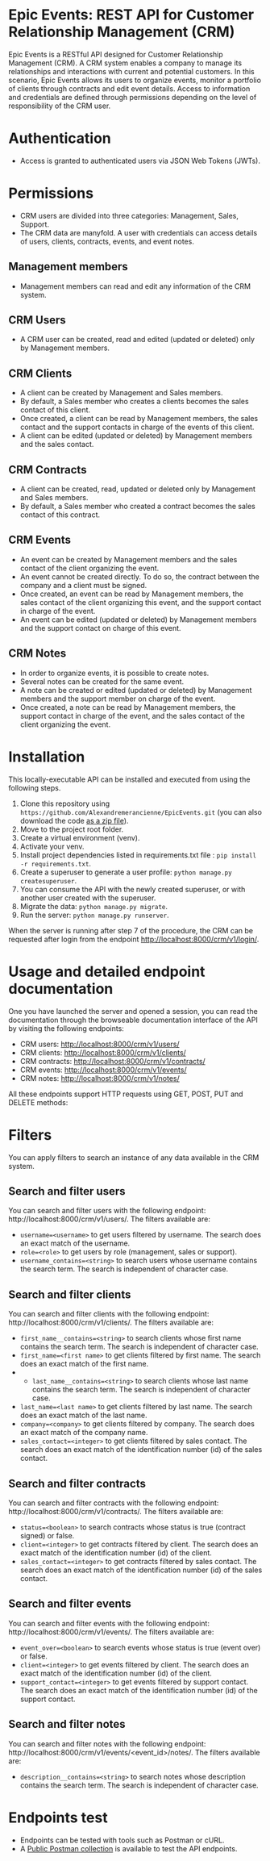 # Epic Events: REST API for Customer Relationship Management (CRM)
Epic Events is a RESTful API designed for Customer Relationship Management (CRM). A CRM system enables a company to manage its relationships and interactions with current and potential customers. In this scenario, Epic Events allows its users to organize events, monitor a portfolio of clients through contracts and edit event details. Access to information and credentials are defined through permissions depending on the level of responsibility of the CRM user.  

# Authentication

* Access is granted to authenticated users via JSON Web Tokens (JWTs).

# Permissions
* CRM users are divided into three categories: Management, Sales, Support.
* The CRM data are manyfold. A user with credentials can access details of users, clients, contracts, events, and event notes.
## Management members
* Management members can read and edit any information of the CRM system.
## CRM Users
* A CRM user can be created, read and edited (updated or deleted) only by Management members.
## CRM Clients
* A client can be created by Management and Sales members.
* By default, a Sales member who creates a clients becomes the sales contact of this client.
* Once created, a client can be read by Management members, the sales contact and the support contacts in charge of the events of this client.
* A client can be edited (updated or deleted) by Management members and the sales contact.
## CRM Contracts
* A client can be created, read, updated or deleted only by Management and Sales members.
* By default, a Sales member who created a contract becomes the sales contact of this contract.
## CRM Events
* An event can be created by Management members and the sales contact of the client organizing the event.
* An event cannot be created directly. To do so, the contract between the company and a client must be signed.
* Once created, an event can be read by Management members, the sales contact of the client organizing this event, and the support contact in charge of the event.
* An event can be edited (updated or deleted) by Management members and the support contact on charge of this event.
## CRM Notes
* In order to organize events, it is possible to create notes.
* Several notes can be created for the same event.
* A note can be created or edited (updated or deleted) by Management members and the support member on charge of the event.
* Once created, a note can be read by Management members, the support contact in charge of the event, and the sales contact of the client organizing the event.  

# Installation  

This locally-executable API can be installed and executed from using the following steps.
1.	Clone this repository using `https://github.com/Alexandremerancienne/EpicEvents.git` (you can also download the code [as a zip file](https://github.com/Alexandremerancienne/EpicEvents/archive/refs/heads/main.zip)).
2.	Move to the project root folder.
3.	Create a virtual environment (venv).
4.	Activate your venv.
5.	Install project dependencies listed in requirements.txt file : `pip install -r requirements.txt`.
6.	Create a superuser to generate a user profile: `python manage.py createsuperuser`.
7.	You can consume the API with the newly created superuser, or with another user created with the superuser.
8.	Migrate the data: `python manage.py migrate`.
9.	Run the server: `python manage.py runserver`.  

When the server is running after step 7 of the procedure, the CRM can be requested after login from the endpoint [http://localhost:8000/crm/v1/login/](http://localhost:8000/crm/v1/login/).

# Usage and detailed endpoint documentation

One you have launched the server and opened a session, you can read the documentation through the browseable documentation interface of the API by visiting the following endpoints: 
* CRM users: [http://localhost:8000/crm/v1/users/](http://localhost:8000/crm/v1/users/)
* CRM clients: [http://localhost:8000/crm/v1/clients/](http://localhost:8000/crm/v1/clients/)
* CRM contracts: [http://localhost:8000/crm/v1/contracts/](http://localhost:8000/crm/v1/contracts/)
* CRM events: [http://localhost:8000/crm/v1/events/](http://localhost:8000/crm/v1/events/)
* CRM notes: [http://localhost:8000/crm/v1/notes/](http://localhost:8000/crm/v1/events/<event_id>/notes/)  

All these endpoints support HTTP requests using GET, POST, PUT and DELETE methods:

# Filters
You can apply filters to search an instance of any data available in the CRM system.
## Search and filter users
You can search and filter users with the following endpoint: http://localhost:8000/crm/v1/users/. The filters available are:
* `username=<username>` to get users filtered by username. The search does an exact match of the username.
* `role=<role>` to get users by role (management, sales or support).
* `username_contains=<string>` to search users whose username contains the search term. The search is independent of character case.

## Search and filter clients
You can search and filter clients with the following endpoint: http://localhost:8000/crm/v1/clients/. The filters available are:
* `first_name__contains=<string>` to search clients whose first name contains the search term. The search is independent of character case.
* `first_name=<first name>` to get clients filtered by first name. The search does an exact match of the first name.
* * `last_name__contains=<string>` to search clients whose last name contains the search term. The search is independent of character case.
* `last_name=<last name>` to get clients filtered by last name. The search does an exact match of the last name.
* `company=<company>` to get clients filtered by company. The search does an exact match of the company name.
* `sales_contact=<integer>` to get clients filtered by sales contact. The search does an exact match of the identification number (id) of the sales contact.


## Search and filter contracts
You can search and filter contracts with the following endpoint: http://localhost:8000/crm/v1/contracts/. The filters available are:
* `status=<boolean>` to search contracts whose status is true (contract signed) or false.
* `client=<integer>` to get contracts filtered by client. The search does an exact match of the identification number (id) of the client.
* `sales_contact=<integer>` to get contracts filtered by sales contact. The search does an exact match of the identification number (id) of the sales contact.

## Search and filter events
You can search and filter events with the following endpoint: http://localhost:8000/crm/v1/events/. The filters available are:
* `event_over=<boolean>` to search events whose status is true (event over) or false.
* `client=<integer>` to get events filtered by client. The search does an exact match of the identification number (id) of the client.
* `support_contact=<integer>` to get events filtered by support contact. The search does an exact match of the identification number (id) of the support contact.

## Search and filter notes
You can search and filter notes with the following endpoint: http://localhost:8000/crm/v1/events/<event_id>/notes/. The filters available are:
* `description__contains=<string>` to search notes whose description contains the search term. The search is independent of character case.

# Endpoints test
* Endpoints can be tested with tools such as Postman or cURL.
* A [Public Postman collection]( https://documenter.getpostman.com/view/15000046/TzzDLbHx) is available to test the API endpoints.

